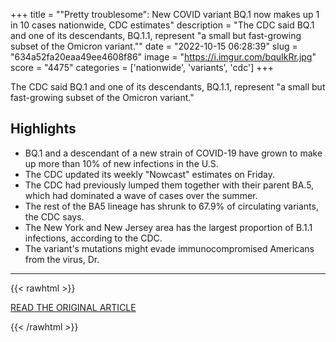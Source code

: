 +++
title = "\"Pretty troublesome\": New COVID variant BQ.1 now makes up 1 in 10 cases nationwide, CDC estimates"
description = "The CDC said BQ.1 and one of its descendants, BQ.1.1, represent \"a small but fast-growing subset of the Omicron variant.\""
date = "2022-10-15 06:28:39"
slug = "634a52fa20eaa49ee4608f86"
image = "https://i.imgur.com/bquIkRr.jpg"
score = "4475"
categories = ['nationwide', 'variants', 'cdc']
+++

The CDC said BQ.1 and one of its descendants, BQ.1.1, represent \"a small but fast-growing subset of the Omicron variant.\"

## Highlights

- BQ.1 and a descendant of a new strain of COVID-19 have grown to make up more than 10% of new infections in the U.S.
- The CDC updated its weekly "Nowcast" estimates on Friday.
- The CDC had previously lumped them together with their parent BA.5, which had dominated a wave of cases over the summer.
- The rest of the BA5 lineage has shrunk to 67.9% of circulating variants, the CDC says.
- The New York and New Jersey area has the largest proportion of B.1.1 infections, according to the CDC.
- The variant's mutations might evade immunocompromised Americans from the virus, Dr.

---

{{< rawhtml >}}
  <p class="article-category">
    <a target="_blank" href="https://www.cbsnews.com/news/covid-variant-bq-1-omicron-cdc-estimates/">READ THE ORIGINAL ARTICLE</a>
  </p>
{{< /rawhtml >}}
